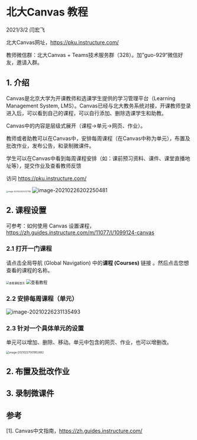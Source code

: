 # 北大Canvas 教程

2021/3/2 闫宏飞

北大Canvas网址，https://pku.instructure.com/

教师微信群：北大Canvas + Teams技术服务群（328）。加”guo-929“微信好友，邀请入群。



##  1. 介绍

Canvas是北京大学为开课教师和选课学生提供的学习管理平台（Learning Management System, LMS）。Canvas已经与北大教务系统对接，开课教师登录进入后，可以看到自己的课程，可以自行添加、删除选课学生和助教。

Canvas中的内容是层级式展开（课程->单元->网页、作业）。

教师或者助教可以在Canvas中，安排每周课程（在Canvas中称为单元），布置及批改作业，发布公告，和录制微课件。

学生可以在Canvas中看到每周课程安排（如：课前预习资料、课件、课堂直播地址等），提交作业及查看教师反馈

访问 https://pku.instructure.com/

<img src="https://i.loli.net/2021/02/26/xUYblP7ro1eKh5g.png" alt="image-20210226202127789" style="zoom: 33%;" />



<img src="https://i.loli.net/2021/02/26/yOkC8u6PK3mDT9Q.png" alt="image-20210226202250481"  />



## 2. 课程设置

可参考：如何使用 Canvas 设置课程，https://zh.guides.instructure.com/m/11077/l/1099124-canvas

### 2.1 打开一门课程

请点击全局导航 (Global Navigation) 中的**课程 (Courses)** 链接 。然后点击您想查看的课程的名称。

<img src="https://i.loli.net/2021/02/26/y9XUzgHL6FGEu3V.png" alt="查看课程首页" style="zoom:50%;" />



<img src="https://i.loli.net/2021/02/26/CROKbMhc4QSHToI.png" alt="查看教程" style="zoom:80%;" />



### 2.2 安排每周课程（单元）

![image-20210226231135493](https://i.loli.net/2021/02/26/eMbTVNrfgEpm3Wn.png)



###  2.3 针对一个具体单元的设置

单元可以增加、删除、移动。单元中包含的网页、作业，也可以增删改。

<img src="https://i.loli.net/2021/02/27/WPU2lGn3ehZoB7i.png" alt="image-20210227001952482" style="zoom:50%;" />



## 2. 布置及批改作业



## 3. 录制微课件





## 参考

[1]. Canvas中文指南，https://zh.guides.instructure.com/





